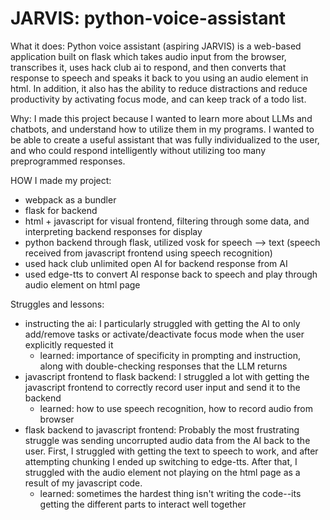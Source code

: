# JARVIS: python-voice-assistant

What it does: 
Python voice assistant (aspiring JARVIS) is a web-based application built on flask which takes audio input from the browser, transcribes it, uses hack club ai to respond, and then converts that response to speech and speaks it back to you using an audio element in html. In addition, it also has the ability to reduce distractions and reduce productivity by activating focus mode, and can keep track of a todo list. 

Why: 
I made this project because I wanted to learn more about LLMs and chatbots, and understand how to utilize them in my programs. I wanted to be able to create a useful assistant that was fully individualized to the user, and who could respond intelligently without utilizing too many preprogrammed responses. 

HOW I made my project: 
- webpack as a bundler
- flask for backend
- html + javascript for visual frontend, filtering through some data, and interpreting backend responses for display
- python backend through flask, utilized vosk for speech --> text (speech received from javascript frontend using speech recognition)
- used hack club unlimited open AI for backend response from AI
- used edge-tts to convert AI response back to speech and play through audio element on html page

Struggles and lessons: 
- instructing the ai: I particularly struggled with getting the AI to only add/remove tasks or activate/deactivate focus mode when the user explicitly requested it
    - learned: importance of specificity in prompting and instruction, along with double-checking responses that the LLM returns
- javascript frontend to flask backend: I struggled a lot with getting the javascript frontend to correctly record user input and send it to the backend
    - learned: how to use speech recognition, how to record audio from browser
- flask backend to javascript frontend: Probably the most frustrating struggle was sending uncorrupted audio data from the AI back to the user. First, I struggled with getting the text to speech to work, and after attempting chunking I ended up switching to edge-tts. After that, I struggled with the audio element not playing on the html page as a result of my javascript code. 
    - learned: sometimes the hardest thing isn't writing the code--its getting the different parts to interact well together